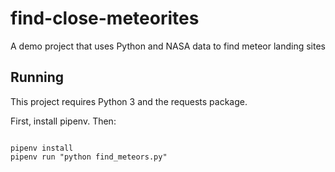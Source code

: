 # find-close-meteorites
A demo project that uses Python and NASA data to find meteor landing sites

## Running

This project requires Python 3 and the requests package.

First, install pipenv. Then:

```

pipenv install
pipenv run "python find_meteors.py"

```

